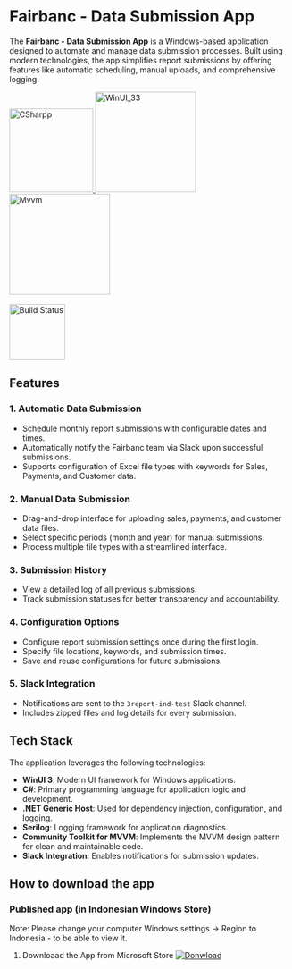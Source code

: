 # Fairbanc - Data Submission App

The **Fairbanc - Data Submission App** is a Windows-based application designed to automate and manage data submission processes. Built using modern technologies, the app simplifies report submissions by offering features like automatic scheduling, manual uploads, and comprehensive logging.

<a href="https://dotnet.microsoft.com/id-id/languages/csharp">
  <img src="https://sharpminds.com/wp-content/uploads/2022/06/c-sharp.svg" width="150" heigh="150" alt="CSharpp">
</a>
<a href="https://learn.microsoft.com/en-us/windows/apps/winui/">
   <img src="https://betanews.com/wp-content/uploads/2021/02/winui.jpg" height="180" alt="WinUI_33">                                                             
</a>

<a href="https://learn.microsoft.com/en-us/windows/apps/develop/data-binding/data-binding-and-mvvm">
   <img src="https://www.remoterocketship.com/_next/image?url=%2Fimages%2Fblog%2FMVVM-icon-for-blog.jpg&w=640&q=75" height="180" alt="Mvvm"> 
</a>                                                                 
<br></br>

<a href="https://apps.microsoft.com/detail/9nlrw8q7pq2c?cid=DevShareMCLPCS&hl=en-US&gl=ID">
  <img src="https://www.safetysign.com/images/source/large-images/F2010.png" width="100" alt="Build Status">
</a>




## Features

### 1. Automatic Data Submission
- Schedule monthly report submissions with configurable dates and times.
- Automatically notify the Fairbanc team via Slack upon successful submissions.
- Supports configuration of Excel file types with keywords for Sales, Payments, and Customer data.

### 2. Manual Data Submission 
- Drag-and-drop interface for uploading sales, payments, and customer data files.
- Select specific periods (month and year) for manual submissions.
- Process multiple file types with a streamlined interface.

### 3. Submission History
- View a detailed log of all previous submissions.
- Track submission statuses for better transparency and accountability.

### 4. Configuration Options
- Configure report submission settings once during the first login.
- Specify file locations, keywords, and submission times.
- Save and reuse configurations for future submissions.

### 5. Slack Integration
- Notifications are sent to the `3report-ind-test` Slack channel.
- Includes zipped files and log details for every submission.

## Tech Stack

The application leverages the following technologies:

- **WinUI 3**: Modern UI framework for Windows applications.
- **C#**: Primary programming language for application logic and development.
- **.NET Generic Host**: Used for dependency injection, configuration, and logging.
- **Serilog**: Logging framework for application diagnostics.
- **Community Toolkit for MVVM**: Implements the MVVM design pattern for clean and maintainable code.
- **Slack Integration**: Enables notifications for submission updates.

## How to download the app ###

### Published app (in Indonesian Windows Store) ###
Note: Please change your computer Windows settings -> Region to Indonesia - to be able to view it.
1. Downloaad the App from Microsoft Store
   [![Donwload](https://get.microsoft.com/images/en-us%20light.svg)](https://apps.microsoft.com/detail/9nlrw8q7pq2c?cid=DevShareMCLPCS&hl=en-US&gl=ID)

